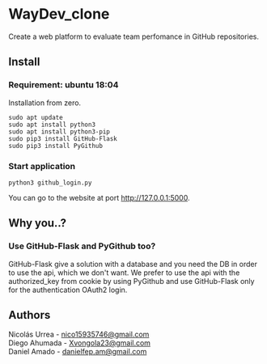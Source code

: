 # WayDev_clone
Create a web platform to evaluate team perfomance in GitHub repositories.

## Install
### Requirement: ubuntu 18:04
Installation from zero.
```
sudo apt update
sudo apt install python3
sudo apt install python3-pip
sudo pip3 install GitHub-Flask
sudo pip3 install PyGithub
```

### Start application
```
python3 github_login.py
```

You can go to the website at port http://127.0.0.1:5000.

## Why you..?
### Use GitHub-Flask and PyGithub too?
GitHub-Flask give a solution with a database and you need the DB in order to use the api, which we don't want. We prefer to use the api with the authorized_key from cookie by using PyGithub and use GitHub-Flask only for the authentication OAuth2 login.

## Authors
Nicolás Urrea - nico15935746@gmail.com\
Diego Ahumada - Xvongola23@gmail.com\
Daniel Amado - danielfep.am@gmail.com

